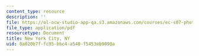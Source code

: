 ```yaml
---
content_type: resource
description: ''
file: https://ol-ocw-studio-app-qa.s3.amazonaws.com/courses/ec-s07-photovoltaic-solar-energy-systems-fall-2004/0a020b7ffc95bbc4a540f5453eb9090a_MITEC_S07F04_new_york_city.pdf
file_type: application/pdf
resourcetype: Document
title: New York City, NY
uid: 0a020b7f-fc95-bbc4-a540-f5453eb9090a
---
```

